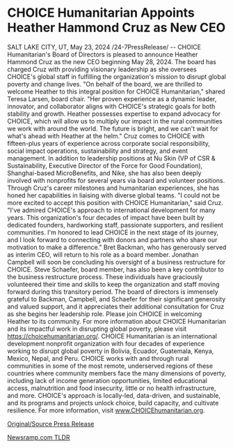 # CHOICE Humanitarian Appoints Heather Hammond Cruz as New CEO

SALT LAKE CITY, UT, May 23, 2024 /24-7PressRelease/ -- CHOICE Humanitarian's Board of Directors is pleased to announce Heather Hammond Cruz as the new CEO beginning May 28, 2024. The board has charged Cruz with providing visionary leadership as she oversees CHOICE's global staff in fulfilling the organization's mission to disrupt global poverty and change lives.  "On behalf of the board, we are thrilled to welcome Heather to this integral position for CHOICE Humanitarian," shared Teresa Larsen, board chair. "Her proven experience as a dynamic leader, innovator, and collaborator aligns with CHOICE's strategic goals for both stability and growth. Heather possesses expertise to expand advocacy for CHOICE, which will allow us to multiply our impact in the rural communities we work with around the world. The future is bright, and we can't wait for what's ahead with Heather at the helm."  Cruz comes to CHOICE with fifteen-plus years of experience across corporate social responsibility, social impact operations, sustainability and strategy, and event management. In addition to leadership positions at Nu Skin (VP of CSR & Sustainability, Executive Director of the Force for Good Foundation), Shanghai-based MicroBenefits, and Nike, she has also been deeply involved with nonprofits for several years via board and volunteer positions. Through Cruz's career milestones and humanitarian experiences, she has honed her capabilities in liaising with diverse global teams.  "I could not be more excited to accept this position with CHOICE Humanitarian," said Cruz. "I've admired CHOICE's approach to international development for many years. This organization's four decades of impact have been built by dedicated founders, hardworking staff, passionate supporters, and resilient communities. I'm honored to lead CHOICE in the next stage of its journey, and I look forward to connecting with donors and partners who share our motivation to make a difference."  Bret Backman, who has generously served as interim CEO, will return to his role as a board member. Jonathan Campbell will soon be concluding his oversight of a business restructure for CHOICE. Steve Schaefer, board member, has also been a key contributor to the business restructure process. These individuals have graciously volunteered their time and skills to keep the organization and staff moving forward during this transitory period. The board of directors is immensely grateful to Backman, Campbell, and Schaefer for their significant generosity and valued support, and it appreciates their additional consultation for Cruz as she begins her leadership role.  Please join CHOICE in welcoming Heather to its community.  For more information about CHOICE Humanitarian and its impactful work in disrupting global poverty, please visit https://choicehumanitarian.org/.  CHOICE Humanitarian is an international development nonprofit organization with four decades of experience working to disrupt global poverty in Bolivia, Ecuador, Guatemala, Kenya, Mexico, Nepal, and Peru. CHOICE works with and through rural communities in some of the most remote, underserved regions of these countries where community members face the many dimensions of poverty, including lack of income generation opportunities, limited educational access, malnutrition and food insecurity, little or no health infrastructure, and more. CHOICE's approach is locally-led, data-driven, and sustainable, and its programs and projects unlock choice, build capacity, and cultivate resilience. For more information, visit www.CHOICEhumanitarian.org. 

[Original/Source Press Release](https://www.24-7pressrelease.com/press-release/511128/choice-humanitarian-appoints-heather-hammond-cruz-as-new-ceo) 

[Newsramp.com TLDR](https://newsramp.com/None) 